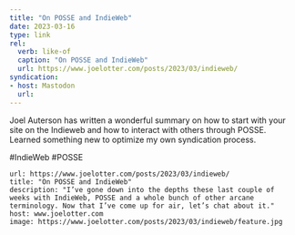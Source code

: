 ```yaml
---
title: "On POSSE and IndieWeb"
date: 2023-03-16
type: link
rel:
  verb: like-of
  caption: "On POSSE and IndieWeb"
  url: https://www.joelotter.com/posts/2023/03/indieweb/
syndication: 
- host: Mastodon
  url: 
---
```


Joel Auterson has written a wonderful summary on how to start with your site on the Indieweb and how to interact with others through POSSE. Learned something new to optimize my own syndication process.

#IndieWeb #POSSE

```cardlink
url: https://www.joelotter.com/posts/2023/03/indieweb/
title: "On POSSE and IndieWeb"
description: "I’ve gone down into the depths these last couple of weeks with IndieWeb, POSSE and a whole bunch of other arcane terminology. Now that I’ve come up for air, let’s chat about it."
host: www.joelotter.com
image: https://www.joelotter.com/posts/2023/03/indieweb/feature.jpg
```